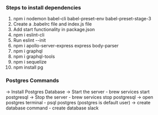 ### Steps to install dependencies

1. npm i nodemon babel-cli babel-preset-env babel-preset-stage-3
2. Create a .babelrc file and index.js file
3. Add start functionality in package.json
4. npm i eslint-cli
5. Run eslint --init 
6. npm i apollo-server-express express body-parser 
7. npm i graphql
8. npm i graphql-tools
9. npm i sequelize
10. npm install pg

### Postgres Commands
-> Install Postgres Database 
-> Start the server - brew services start postgresql
-> Stop the server - brew services stop postgresql
-> open postgres terminal - psql postgres (postgres is default user)
-> create database command - create database slack

